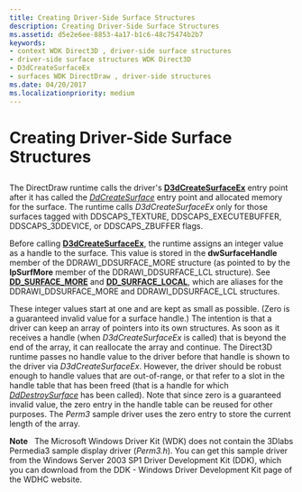 ```yaml
---
title: Creating Driver-Side Surface Structures
description: Creating Driver-Side Surface Structures
ms.assetid: d5e2e6ee-8853-4a17-b1c6-48c75474b2b7
keywords:
- context WDK Direct3D , driver-side surface structures
- driver-side surface structures WDK Direct3D
- D3dCreateSurfaceEx
- surfaces WDK DirectDraw , driver-side structures
ms.date: 04/20/2017
ms.localizationpriority: medium
---
```


# Creating Driver-Side Surface Structures


## <span id="ddk_creating_driver_side_surface_structures_gg"></span><span id="DDK_CREATING_DRIVER_SIDE_SURFACE_STRUCTURES_GG"></span>


The DirectDraw runtime calls the driver's [**D3dCreateSurfaceEx**](/windows/win32/api/ddrawint/nc-ddrawint-pdd_createsurfaceex) entry point after it has called the [*DdCreateSurface*](/previous-versions/windows/hardware/drivers/ff549263(v=vs.85)) entry point and allocated memory for the surface. The runtime calls *D3dCreateSurfaceEx* only for those surfaces tagged with DDSCAPS\_TEXTURE, DDSCAPS\_EXECUTEBUFFER, DDSCAPS\_3DDEVICE, or DDSCAPS\_ZBUFFER flags.

Before calling [**D3dCreateSurfaceEx**](/windows/win32/api/ddrawint/nc-ddrawint-pdd_createsurfaceex), the runtime assigns an integer value as a handle to the surface. This value is stored in the **dwSurfaceHandle** member of the DDRAWI\_DDSURFACE\_MORE structure (as pointed to by the **lpSurfMore** member of the DDRAWI\_DDSURFACE\_LCL structure). See [**DD\_SURFACE\_MORE**](/windows/win32/api/ddrawint/ns-ddrawint-dd_surface_more) and [**DD\_SURFACE\_LOCAL**](/windows/win32/api/ddrawint/ns-ddrawint-dd_surface_local), which are aliases for the DDRAWI\_DDSURFACE\_MORE and DDRAWI\_DDSURFACE\_LCL structures.

These integer values start at one and are kept as small as possible. (Zero is a guaranteed invalid value for a surface handle.) The intention is that a driver can keep an array of pointers into its own structures. As soon as it receives a handle (when *D3dCreateSurfaceEx* is called) that is beyond the end of the array, it can reallocate the array and continue. The Direct3D runtime passes no handle value to the driver before that handle is shown to the driver via *D3dCreateSurfaceEx*. However, the driver should be robust enough to handle values that are out-of-range, or that refer to a slot in the handle table that has been freed (that is a handle for which [*DdDestroySurface*](/windows/win32/api/ddrawint/nc-ddrawint-pdd_surfcb_destroysurface) has been called). Note that since zero is a guaranteed invalid value, the zero entry in the handle table can be reused for other purposes. The *Perm3* sample driver uses the zero entry to store the current length of the array.

**Note**   The Microsoft Windows Driver Kit (WDK) does not contain the 3Dlabs Permedia3 sample display driver (*Perm3.h*). You can get this sample driver from the Windows Server 2003 SP1 Driver Development Kit (DDK), which you can download from the DDK - Windows Driver Development Kit page of the WDHC website.

 

 

